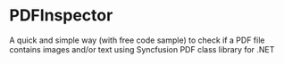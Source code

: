 # PDFInspector
A quick and simple way (with free code sample) to check if a PDF file contains images and/or text using Syncfusion PDF class library for .NET
